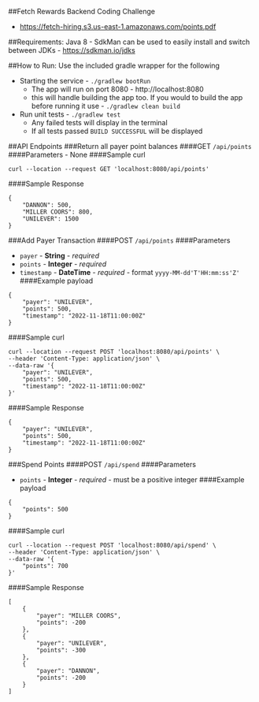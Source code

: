 ##Fetch Rewards Backend Coding Challenge
* https://fetch-hiring.s3.us-east-1.amazonaws.com/points.pdf

##Requirements:
Java 8 - SdkMan can be used to easily install and switch between JDKs - https://sdkman.io/jdks

##How to Run:
Use the included gradle wrapper for the following
  * Starting the service - `./gradlew bootRun`
    * The app will run on port 8080 - http://localhost:8080
    * this will handle building the app too. If you would to build the app before running it use - `./gradlew clean build`
  * Run unit tests - `./gradlew test`
    * Any failed tests will display in the terminal
    * If all tests passed `BUILD SUCCESSFUL` will be displayed

##API Endpoints
###Return all payer point balances 
####GET `/api/points`
####Parameters - None
####Sample curl 
```
curl --location --request GET 'localhost:8080/api/points'
```
####Sample Response
```
{
    "DANNON": 500,
    "MILLER COORS": 800,
    "UNILEVER": 1500
}
```

###Add Payer Transaction 
####POST `/api/points` 
####Parameters
* `payer` - **String** - _required_ 
* `points` - **Integer** - _required_
* `timestamp` - **DateTime** - _required_ - format `yyyy-MM-dd'T'HH:mm:ss'Z'`
####Example payload
```
{
    "payer": "UNILEVER",
    "points": 500,
    "timestamp": "2022-11-18T11:00:00Z"
}
```
####Sample curl 
```
curl --location --request POST 'localhost:8080/api/points' \
--header 'Content-Type: application/json' \
--data-raw '{
    "payer": "UNILEVER",
    "points": 500,
    "timestamp": "2022-11-18T11:00:00Z"
}'
```
####Sample Response
```
{
    "payer": "UNILEVER",
    "points": 500,
    "timestamp": "2022-11-18T11:00:00Z"
}
```

###Spend Points
####POST `/api/spend`
####Parameters
* `points` - **Integer** - _required_ - must be a positive integer
####Example payload
```
{
    "points": 500
}
```
####Sample curl
```
curl --location --request POST 'localhost:8080/api/spend' \
--header 'Content-Type: application/json' \
--data-raw '{
    "points": 700
}'
```
####Sample Response
```
[
    {
        "payer": "MILLER COORS",
        "points": -200
    },
    {
        "payer": "UNILEVER",
        "points": -300
    },
    {
        "payer": "DANNON",
        "points": -200
    }
]
```
